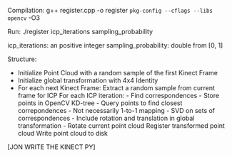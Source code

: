 Compilation:
g++ register.cpp -o register `pkg-config --cflags --libs opencv` -O3

Run:
./register icp_iterations sampling_probability

icp_iterations: an positive integer
sampling_probability: double from [0, 1]

Structure:

- Initialize Point Cloud with a random sample of the first Kinect Frame
- Initialize global transformation with 4x4 Identity
- For each next Kinect Frame:
	Extract a random sample from current frame for ICP
	For each ICP iteration:
		- Find correspondences
			- Store points in OpenCV KD-tree
			- Query points to find closest correpondences
				- Not necessarily 1-to-1 mapping
		- SVD on sets of correspondences
		- Include rotation and translation in global transformation
		- Rotate current point cloud
	Register transformed point cloud
	Write point cloud to disk

[JON WRITE THE KINECT PY]
